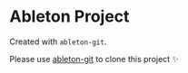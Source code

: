 # Ableton Project

Created with `ableton-git`.

Please use [ableton-git](https://github.com/clintburgos/ableton-git) to clone this project ✨
